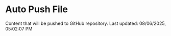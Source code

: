 # Auto Push File

Content that will be pushed to GitHub repository.
Last updated: 08/06/2025, 05:02:07 PM